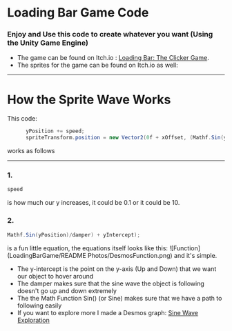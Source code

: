 # Loading Bar Game Code
### Enjoy and Use this code to create whatever you want (Using the Unity Game Engine)
+ The game can be found on Itch.io : [Loading Bar: The Clicker Game](https://knowledgecat247.itch.io/loading-bar-the-clicker-game).
+ The sprites for the game can be found on Itch.io as well: 
___

# How the Sprite Wave Works
This code:
```cs
      yPosition += speed;
      spriteTransform.position = new Vector2(0f + xOffset, (Mathf.Sin(yPosition)/damper) + yIntercept);
```
works as follows
___
 ### 1.
```cs
speed
```
is how much our y increases, it could be 0.1 or it could be 10.

### 2.
```cs
Mathf.Sin(yPosition)/damper) + yIntercept);
```
is a fun little equation,
the equations itself looks like this: 
![Function](LoadingBarGame/README Photos/DesmosFunction.png)
and it's simple.

+ The y-intercept is the point on the y-axis (Up and Down) that we want our object to hover around
+ The damper makes sure that the sine wave the object is following doesn't go up and down extremely
+ The the Math Function Sin() (or Sine) makes sure that we have a path to following easily
+ If you want to explore more I made a Desmos graph: [Sine Wave Exploration](https://www.desmos.com/calculator/gmljln3ffb)


